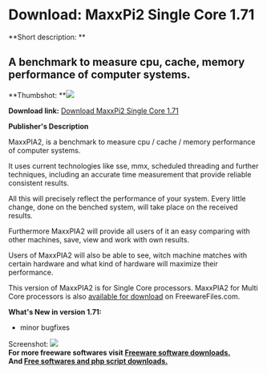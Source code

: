 # Download: MaxxPi2 Single Core 1.71

**Short description: **

## A benchmark to measure cpu, cache, memory performance of computer systems.

  
**Thumbshot: **![](http://www.freewarefiles.com/screenshot/maxxpi2_md.jpg)   
  
**Download link:** [Download MaxxPi2 Single Core 1.71](http://freesoftwares.boysofts.com/MaxxPi2-Single-Core_program_50128.html)  
  

**Publisher's Description**  
  

MaxxPIA2, is a benchmark to measure cpu / cache / memory performance of
computer systems.

It uses current technologies like sse, mmx, scheduled threading and further
techniques, including an accurate time measurement that provide reliable
consistent results.

All this will precisely reflect the performance of your system. Every little
change, done on the benched system, will take place on the received results.

Furthermore MaxxPIA2 will provide all users of it an easy comparing with other
machines, save, view and work with own results.

Users of MaxxPIA2 will also be able to see, witch machine matches with certain
hardware and what kind of hardware will maximize their performance.

This version of MaxxPIA2 is for Single Core processors. MaxxPIA2 for Multi
Core processors is also [available for
download](http://www.freewarefiles.com/MaxxPi2-Multi-Core_program_51040.html)
on FreewareFiles.com.

**What's New in version 1.71:**

  * minor bugfixes 

  
  
Screenshot: ![](http://www.freewarefiles.com/screenshot/maxxpi2.jpg)  
**For more freeware softwares visit [Freeware software downloads.](http://freesoftwares.boysofts.com/)**   
**And [Free softwares and php script downloads.](http://www.boysofts.com/)**

